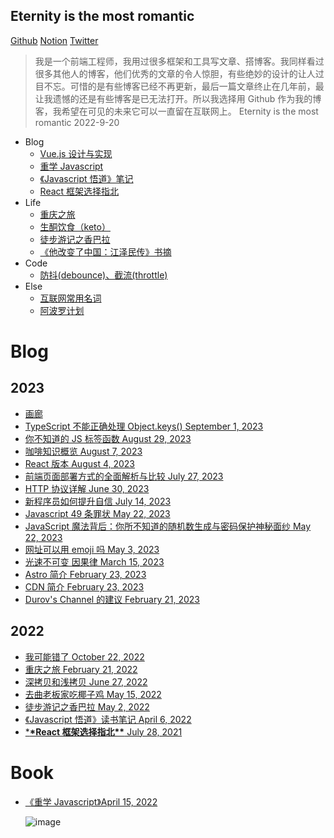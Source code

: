 ## Eternity is the most romantic

[Github](https://github.com/exposir) [Notion](https://exposir.notion.site) [Twitter](https://twitter.com/ExposirM)

> 我是一个前端工程师，我用过很多框架和工具写文章、搭博客。我同样看过很多其他人的博客，他们优秀的文章的令人惊胆，有些绝妙的设计的让人过目不忘。可惜的是有些博客已经不再更新，最后一篇文章终止在几年前，最让我遗憾的还是有些博客是已无法打开。所以我选择用 Github 作为我的博客，我希望在可见的未来它可以一直留在互联网上。 Eternity is the most romantic 2022-9-20

- Blog
  - [Vue.js 设计与实现](./docs/Vue.js设计与实现.md)
  - [重学 Javascript](./docs/重学Javascript.md)
  - [《Javascript 悟道》笔记](./docs/《Javascript悟道》笔记.md)
  - [React 框架选择指北](./docs/React框架选择指北.md)
- Life
  - [重庆之旅](https://github.com/exposir/exposir.github.io/issues/12)
  - [生酮饮食（keto）](./docs/生酮饮食keto.md)
  - [徒步游记之香巴拉](https://github.com/exposir/exposir.github.io/issues/2)
  - [《他改变了中国：江泽民传》书摘](./docs/《他改变了中国江泽民传》书摘.md)
- Code
  - [防抖(debounce)、截流(throttle)](<./docs/防抖(debounce)截流(throttle).md>)
- Else
  - [互联网常用名词](./docs/互联网常用名词.md)
  - [阿波罗计划](./docs/阿波罗计划.md)

# Blog

## 2023

- [画廊](https://www.notion.so/567bc7d1452340c3bdaa1c5dbf3cef2b?pvs=21)
- [TypeScript 不能正确处理 Object.keys() September 1, 2023 ](https://www.notion.so/TypeScript-Object-keys-900d324538a94fc680a14a7cb1782364?pvs=21)
- [你不知道的 JS 标签函数 August 29, 2023 ](https://www.notion.so/JS-859c0779007742ab815c74443e918fc7?pvs=21)
- [咖啡知识概览 August 7, 2023 ](https://www.notion.so/d3cc1a5bbe9b4edcb5288a13c7b7b8df?pvs=21)
- [React 版本 August 4, 2023](https://www.notion.so/React-41d717d932ca4bdd9decde7e42f9a365?pvs=21)
- [前端页面部署方式的全面解析与比较 July 27, 2023 ](https://www.notion.so/b5f26e096a1e4e02945d0df6998f2c57?pvs=21)
- [HTTP 协议详解 June 30, 2023 ](https://www.notion.so/HTTP-471e1141eca641abb0ee71712c99becf?pvs=21)
- [新程序员如何提升自信 July 14, 2023 ](https://www.notion.so/5cf160e2224b4869aaadb142a9d4aafc?pvs=21)
- [Javascript 49 条罪状 May 22, 2023 ](https://www.notion.so/Javascript-49-788520d770b244858ad0ac1f1fb8bf4e?pvs=21)
- [JavaScript 魔法背后：你所不知道的随机数生成与密码保护神秘面纱 May 22, 2023 ](https://www.notion.so/JavaScript-8ab91728efdc43f690a897b1f11b4b2c?pvs=21)
- [网址可以用 emoji 吗 May 3, 2023 ](https://www.notion.so/emoji-ff2198b64c5942d188dd9761cce6f126?pvs=21)
- [光速不可变 因果律 March 15, 2023 ](https://www.notion.so/5829fcf1c4cc46a7b799185538e4b139?pvs=21)
- [Astro 简介 February 23, 2023 ](https://www.notion.so/Astro-c23369e4993e41ab9f66f43fd4e10ab9?pvs=21)
- [CDN 简介 February 23, 2023 ](https://www.notion.so/CDN-92fd02fcf24f420997c91015a22c18a2?pvs=21)
- [Durov's Channel 的建议 February 21, 2023 ](https://www.notion.so/Durov-s-Channel-3a258398490e4b12ba2c414cde44f39b?pvs=21)

## 2022

- [我可能错了 October 22, 2022 ](https://www.notion.so/4ec314ddcb684c838f777b58c09b0ddf?pvs=21)
- [重庆之旅 February 21, 2022 ](https://www.notion.so/afd1cc793b06493e88c07c10e1c2568e?pvs=21)
- [深拷贝和浅拷贝 June 27, 2022 ](https://www.notion.so/e49da96d1cc149d79a9d3ea27e9764d3?pvs=21)
- [去曲老板家吃椰子鸡 May 15, 2022 ](https://www.notion.so/968d315bf81d439da2d56d327e02e610?pvs=21)
- [徒步游记之香巴拉 May 2, 2022 ](https://www.notion.so/668e8f6ae18140009d4a56300770848c?pvs=21)
- [《Javascript 悟道》读书笔记 April 6, 2022 ](https://www.notion.so/Javascript-641a679751ae4a1083f2dbf6abb825fb?pvs=21)
- [\***\*React 框架选择指北\*\*** July 28, 2021 ](https://www.notion.so/React-2abeb27c48d94055980c60a23c800d2c?pvs=21)

# Book

- [《重学 Javascript》April 15, 2022 ](https://www.notion.so/Javascript-bb1a315258ee4e178eee468efe34fe99?pvs=21)

  ![image](https://user-images.githubusercontent.com/33340988/202771264-d1049371-c6a4-4976-b930-3b3645109faa.png)
